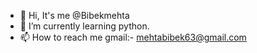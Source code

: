 - 👋 Hi, It's me @Bibekmehta
- 🌱 I’m currently learning python.
- 📫 How to reach me gmail:- mehtabibek63@gmail.com

<!---
Bibekmehta is a ✨ special ✨ repository because its `README.md` (this file) appears on your GitHub profile.
You can click the Preview link to take a look at your changes.
--->
